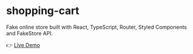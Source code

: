 # shopping-cart

Fake online store built with React, TypeScript, Router, Styled Components and FakeStore API.

👉 [Live Demo](https://dima-sheiko.github.io/shopping-cart-ts/)
